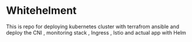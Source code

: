 # Whitehelment
This is repo for deploying kubernetes cluster with terrafrom ansible and deploy the CNI , monitoring stack , Ingress , Istio and actual app with Helm 
